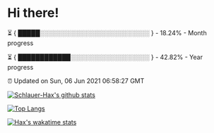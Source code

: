 # Hi there!

⏳ { █████░░░░░░░░░░░░░░░░░░░░░░░░░ } - 18.24% - Month progress

⏳ { ████████████░░░░░░░░░░░░░░░░░░ } - 42.82% - Year progress

⏰ Updated on Sun, 06 Jun 2021 06:58:27 GMT


[![Schlauer-Hax's github stats](https://github-readme-stats.vercel.app/api?username=Schlauer-Hax&show_icons=true&theme=dark&count_private=true)](https://github.com/Schlauer-Hax)


[![Top Langs](https://github-readme-stats.vercel.app/api/top-langs/?username=Schlauer-Hax&layout=compact&theme=dark)](https://github.com/Schlauer-Hax?tab=repositories)


[![Hax's wakatime stats](https://github-readme-stats.vercel.app/api/wakatime?username=Hax&theme=dark)](https://wakatime.com/@Hax)

